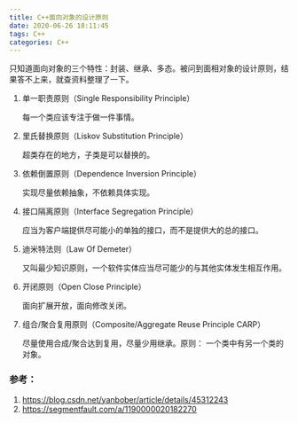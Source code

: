 ```yaml
---
title: C++面向对象的设计原则
date: 2020-06-26 18:11:45
tags: C++
categories: C++
---
```

只知道面向对象的三个特性：封装、继承、多态。被问到面相对象的设计原则，结果答不上来，就查资料整理了一下。

1. 单一职责原则（Single Responsibility Principle）

    每一个类应该专注于做一件事情。

2. 里氏替换原则（Liskov Substitution Principle）

    超类存在的地方，子类是可以替换的。

3. 依赖倒置原则（Dependence Inversion Principle）

    实现尽量依赖抽象，不依赖具体实现。
<!--more-->
4. 接口隔离原则（Interface Segregation Principle）

    应当为客户端提供尽可能小的单独的接口，而不是提供大的总的接口。

5. 迪米特法则（Law Of Demeter）

    又叫最少知识原则，一个软件实体应当尽可能少的与其他实体发生相互作用。

6. 开闭原则（Open Close Principle）

    面向扩展开放，面向修改关闭。

7. 组合/聚合复用原则（Composite/Aggregate Reuse Principle CARP）

    尽量使用合成/聚合达到复用，尽量少用继承。原则： 一个类中有另一个类的对象。

### 参考：

1. https://blog.csdn.net/yanbober/article/details/45312243
2. https://segmentfault.com/a/1190000020182270
